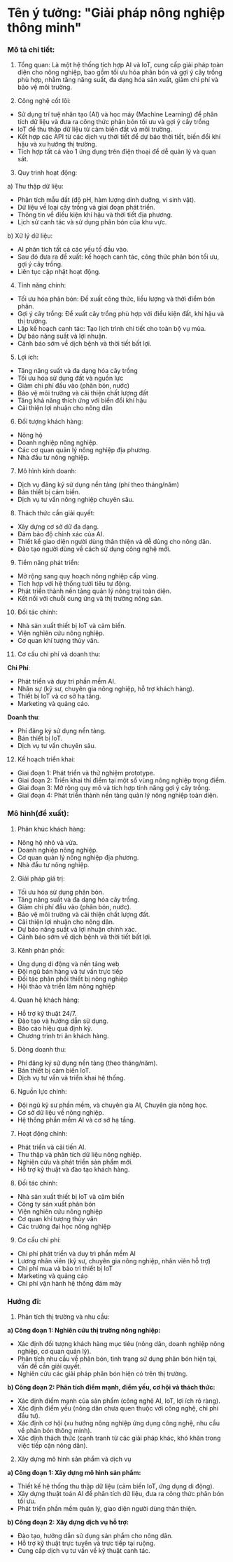 # Tên ý tưởng: "Giải pháp nông nghiệp thông minh"

### Mô tả chi tiết:
1) Tổng quan:
   Là một hệ thống tích hợp AI và IoT, cung cấp giải pháp toàn diện cho nông nghiệp, bao gồm tối ưu hóa phân bón và gợi ý cây trồng phù hợp, nhằm tăng năng suất, đa dạng hóa sản xuất, giảm chi phí và bảo vệ môi trường.
   
2) Công nghệ cốt lõi:
- Sử dụng trí tuệ nhân tạo (AI) và học máy (Machine Learning) để phân tích dữ liệu và đưa ra công thức phân bón tối ưu và gợi ý cây trồng
- IoT để thu thập dữ liệu từ cảm biến đất và môi trường.
- Kết hợp các API từ các dịch vụ thời tiết để dự báo thời tiết, biến đổi khí hậu và xu hướng thị trường.
- Tích hợp tất cả vào 1 ứng dụng trên điện thoại để dễ quản lý và quan sát.
  
3) Quy trình hoạt động:

a) Thu thập dữ liệu:
- Phân tích mẫu đất (độ pH, hàm lượng dinh dưỡng, vi sinh vật).
- Dữ liệu về loại cây trồng và giai đoạn phát triển.
- Thông tin về điều kiện khí hậu và thời tiết địa phương.
- Lịch sử canh tác và sử dụng phân bón của khu vực.

b) Xử lý dữ liệu:
- AI phân tích tất cả các yếu tố đầu vào.
- Sau đó đưa ra đề xuất: kế hoạch canh tác, công thức phân bón tối ưu, gợi ý cây trồng.
- Liên tục cập nhật hoạt động.

4) Tính năng chính:
- Tối ưu hóa phân bón: Đề xuất công thức, liều lượng và thời điểm bón phân.
- Gợi ý cây trồng: Đề xuất cây trồng phù hợp với điều kiện đất, khí hậu và thị trường.
- Lập kế hoạch canh tác: Tạo lịch trình chi tiết cho toàn bộ vụ mùa.
- Dự báo năng suất và lợi nhuận.
- Cảnh báo sớm về dịch bệnh và thời tiết bất lợi.
  
5) Lợi ích:
- Tăng năng suất và đa dạng hóa cây trồng
- Tối ưu hóa sử dụng đất và nguồn lực
- Giảm chi phí đầu vào (phân bón, nước)
- Bảo vệ môi trường và cải thiện chất lượng đất
- Tăng khả năng thích ứng với biến đổi khí hậu
- Cải thiện lợi nhuận cho nông dân
  
6) Đối tượng khách hàng:
- Nông hộ 
- Doanh nghiệp nông nghiệp.
- Các cơ quan quản lý nông nghiệp địa phương.
- Nhà đầu tư nông nghiệp.

7) Mô hình kinh doanh:
- Dịch vụ đăng ký sử dụng nền tảng (phí theo tháng/năm)
- Bán thiết bị cảm biến.
- Dịch vụ tư vấn nông nghiệp chuyên sâu.

8) Thách thức cần giải quyết:
- Xây dựng cơ sở dữ đa dạng.
- Đảm bảo độ chính xác của AI.
- Thiết kế giao diện người dùng thân thiện và dễ dùng cho nông dân.
- Đào tạo người dùng về cách sử dụng công nghệ mới.

9) Tiềm năng phát triển:
- Mở rộng sang quy hoạch nông nghiệp cấp vùng.
- Tích hợp với hệ thống tưới tiêu tự động.
- Phát triển thành nền tảng quản lý nông trại toàn diện.
- Kết nối với chuỗi cung ứng và thị trường nông sản.

10) Đối tác chính:
- Nhà sản xuất thiết bị IoT và cảm biến.
- Viện nghiên cứu nông nghiệp.
- Cơ quan khí tượng thủy văn.

11) Cơ cấu chi phí và doanh thu:

**Chi Phí**:
- Phát triển và duy trì phần mềm AI.
- Nhân sự (kỹ sư, chuyên gia nông nghiệp, hỗ trợ khách hàng).
- Thiết bị IoT và cơ sở hạ tầng.
- Marketing và quảng cáo.

**Doanh thu**:
- Phí đăng ký sử dụng nền tảng.
- Bán thiết bị IoT.
- Dịch vụ tư vấn chuyên sâu.

12) Kế hoạch triển khai:
- Giai đoạn 1: Phát triển và thử nghiệm prototype.
- Giai đoạn 2: Triển khai thí điểm tại một số vùng nông nghiệp trọng điểm.
- Giai đoạn 3: Mở rộng quy mô và tích hợp tính năng gợi ý cây trồng.
- Giai đoạn 4: Phát triển thành nền tảng quản lý nông nghiệp toàn diện.

### Mô hình(đề xuất):

1) Phân khúc khách hàng:
- Nông hộ nhỏ và vừa.
- Doanh nghiệp nông nghiệp.
- Cơ quan quản lý nông nghiệp địa phương.
- Nhà đầu tư nông nghiệp.
2) Giải pháp giá trị:
- Tối ưu hóa sử dụng phân bón.
- Tăng năng suất và đa dạng hóa cây trồng.
- Giảm chi phí đầu vào (phân bón, nước).
- Bảo vệ môi trường và cải thiện chất lượng đất.
- Cải thiện lợi nhuận cho nông dân.
- Dự báo năng suất và lợi nhuận chính xác.
- Cảnh báo sớm về dịch bệnh và thời tiết bất lợi.
3) Kênh phân phối:
- Ứng dụng di động và nền tảng web
- Đội ngũ bán hàng và tư vấn trực tiếp
- Đối tác phân phối thiết bị nông nghiệp
- Hội thảo và triển lãm nông nghiệp
4) Quan hệ khách hàng:
- Hỗ trợ kỹ thuật 24/7.
- Đào tạo và hướng dẫn sử dụng.
- Báo cáo hiệu quả định kỳ.
- Chương trình tri ân khách hàng.
5) Dòng doanh thu:
- Phí đăng ký sử dụng nền tảng (theo tháng/năm).
- Bán thiết bị cảm biến IoT.
- Dịch vụ tư vấn và triển khai hệ thống.
6) Nguồn lực chính:
- Đội ngũ kỹ sư phần mềm, và chuyên gia AI, Chuyên gia nông học.
- Cơ sở dữ liệu về nông nghiệp.
- Hệ thống phần mềm AI và cơ sở hạ tầng.
7) Hoạt động chính:
- Phát triển và cải tiến AI.
- Thu thập và phân tích dữ liệu nông nghiệp.
- Nghiên cứu và phát triển sản phẩm mới.
- Hỗ trợ kỹ thuật và đào tạo khách hàng.
8) Đối tác chính:
- Nhà sản xuất thiết bị IoT và cảm biến
- Công ty sản xuất phân bón
- Viện nghiên cứu nông nghiệp
- Cơ quan khí tượng thủy văn
- Các trường đại học nông nghiệp
9) Cơ cấu chi phí:
- Chi phí phát triển và duy trì phần mềm AI
- Lương nhân viên (kỹ sư, chuyên gia nông nghiệp, nhân viên hỗ trợ)
- Chi phí mua và bảo trì thiết bị IoT
- Marketing và quảng cáo
- Chi phí vận hành hệ thống đám mây


### Hướng đi:
1) Phân tích thị trường và nhu cầu:
   
  **a) Công đoạn 1: Nghiên cứu thị trường nông nghiệp:**
  - Xác định đối tượng khách hàng mục tiêu (nông dân, doanh nghiệp nông nghiệp, cơ quan quản lý).
  - Phân tích nhu cầu về phân bón, tình trạng sử dụng phân bón hiện tại, vấn đề cần giải quyết.
  - Nghiên cứu các giải pháp phân bón hiện có trên thị trường.

  **b) Công đoạn 2: Phân tích điểm mạnh, điểm yếu, cơ hội và thách thức:**
  - Xác định điểm mạnh của sản phẩm (công nghệ AI, IoT, lợi ích rõ ràng).
  - Xác định điểm yếu (nông dân chưa quen thuộc với công nghệ, chi phí đầu tư).
  - Xác định cơ hội (xu hướng nông nghiệp ứng dụng công nghệ, nhu cầu về phân bón thông minh).
  - Xác định thách thức (cạnh tranh từ các giải pháp khác, khó khăn trong việc tiếp cận nông dân).

2) Xây dựng mô hình sản phẩm và dịch vụ
   
**a) Công đoạn 1: Xây dựng mô hình sản phẩm:**
- Thiết kế hệ thống thu thập dữ liệu (cảm biến IoT, ứng dụng di động).
- Xây dựng thuật toán AI để phân tích dữ liệu, đưa ra công thức phân bón tối ưu.
- Phát triển phần mềm quản lý, giao diện người dùng thân thiện.

**b) Công đoạn 2: Xây dựng dịch vụ hỗ trợ:**
- Đào tạo, hướng dẫn sử dụng sản phẩm cho nông dân.
- Hỗ trợ kỹ thuật trực tuyến và trực tiếp tại ruộng.
- Cung cấp dịch vụ tư vấn về kỹ thuật canh tác.
